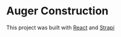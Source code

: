 # Auger Construction

This project was built with [React](https://react.dev/) and [Strapi](https://strapi.io)
